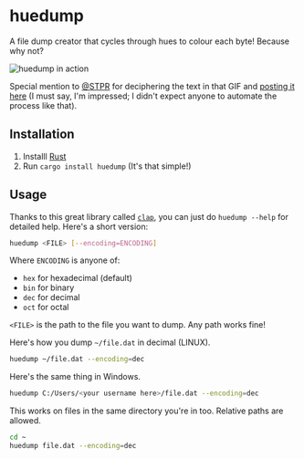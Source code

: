 # huedump
A file dump creator that cycles through hues to colour each byte! Because why not?

![huedump in action](https://user-images.githubusercontent.com/23280582/41038562-3f9e6eec-69b4-11e8-9a6e-2a73a8e5f223.gif)

Special mention to [@STPR](https://github.com/STPR) for deciphering the text in that GIF and [posting it here](https://github.com/EvilRobotOverlord/huedump/issues/2) (I must say, I'm impressed; I didn't expect anyone to automate the process like that).

## Installation
1. Installl [Rust](https://www.rust-lang.org)
2. Run `cargo install huedump` (It's that simple!)

## Usage
Thanks to this great library called [`clap`](https://crates.io/crates/clap), you can just do `huedump --help` for detailed help. Here's a short version:
```sh
huedump <FILE> [--encoding=ENCODING]
```

Where `ENCODING` is anyone of:
- `hex` for hexadecimal (default)
- `bin` for binary
- `dec` for decimal
- `oct` for octal

`<FILE>` is the path to the file you want to dump. Any path works fine!

Here's how you dump `~/file.dat` in decimal (LINUX).
```sh
huedump ~/file.dat --encoding=dec
```

Here's the same thing in Windows.
```sh
huedump C:/Users/<your username here>/file.dat --encoding=dec
```

This works on files in the same directory you're in too. Relative paths are allowed.
```sh
cd ~
huedump file.dat --encoding=dec
```
